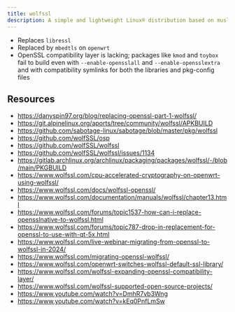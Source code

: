 ```yaml
---
title: wolfssl
description: A simple and lightweight Linux® distribution based on musl libc and toybox
---
```


- Replaces `libressl`
- Replaced by `mbedtls` on `openwrt`
- OpenSSL compatibility layer is lacking; packages like `kmod` and `toybox` fail to build even with `--enable-opensslall` and `--enable-opensslextra` and with compatibility symlinks for both the libraries and pkg-config files

## Resources
- https://danyspin97.org/blog/replacing-openssl-part-1-wolfssl/
- https://git.alpinelinux.org/aports/tree/community/wolfssl/APKBUILD
- https://github.com/sabotage-linux/sabotage/blob/master/pkg/wolfssl
- https://github.com/wolfSSL/osp
- https://github.com/wolfSSL/wolfssl
- https://github.com/wolfSSL/wolfssl/issues/1134
- https://gitlab.archlinux.org/archlinux/packaging/packages/wolfssl/-/blob/main/PKGBUILD
- https://www.wolfssl.com/cpu-accelerated-cryptography-on-openwrt-using-wolfssl/
- https://www.wolfssl.com/docs/wolfssl-openssl/
- https://www.wolfssl.com/documentation/manuals/wolfssl/chapter13.html
- https://www.wolfssl.com/forums/topic1537-how-can-i-replace-opensslnative-to-wolfssl.html
- https://www.wolfssl.com/forums/topic787-drop-in-replacement-for-openssl-to-use-with-qt-5x.html
- https://www.wolfssl.com/live-webinar-migrating-from-openssl-to-wolfssl-in-2024/
- https://www.wolfssl.com/migrating-openssl-wolfssl/
- https://www.wolfssl.com/openwrt-switches-wolfssl-default-ssl-library/
- https://www.wolfssl.com/wolfssl-expanding-openssl-compatibility-layer/
- https://www.wolfssl.com/wolfssl-supported-open-source-projects/
- https://www.youtube.com/watch?v=DmhR7vb3Wng
- https://www.youtube.com/watch?v=kEq0PnfLmSw
